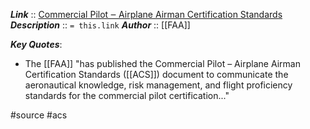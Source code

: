 ***Link***      :: [Commercial Pilot ‒ Airplane Airman Certification Standards](https://www.faa.gov/training_testing/testing/acs/media/commercial_airplane_acs_change_1.pdf)
***Description***      :: `= this.link`
***Author*** :: [[FAA]]

***Key Quotes***:
* The [[FAA]] "has published the Commercial Pilot – Airplane Airman Certification Standards ([[ACS]]) document to communicate the aeronautical knowledge, risk management, and flight proficiency standards for the commercial pilot certification..."

#source #acs